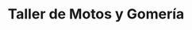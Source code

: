 ---
title: "Taller de Motos y Gomería"
url: /coronel-oviedo/taller-de-motos-y-gomeria/
shop: reparación de automóviles
---